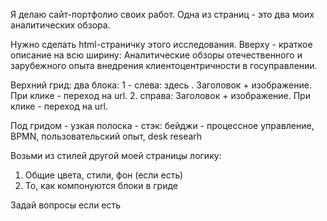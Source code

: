 Я делаю сайт-портфолио своих работ.
Одна из страниц - это два моих аналитических обзора.

Нужно сделать html-страничку этого исследования.
Вверху - краткое описание на всю ширину: 
Аналитические обзоры отечественного и зарубежного опыта внедрения клиентоцентричности в госуправлении.

Верхний грид:
два блока:
1 - слева: здесь . Заголовок + изображение. При клике - переход на url.
2. справа: Заголовок + изображение. При клике - переход на url.

Под гридом - узкая полоска - стэк: бейджи - процессное управление, BPMN, пользовательский опыт, desk researh

Возьми из стилей другой моей страницы логику:
1. Общие цвета, стили, фон (если есть)
2. То, как компонуются блоки в гриде

Задай вопросы если есть